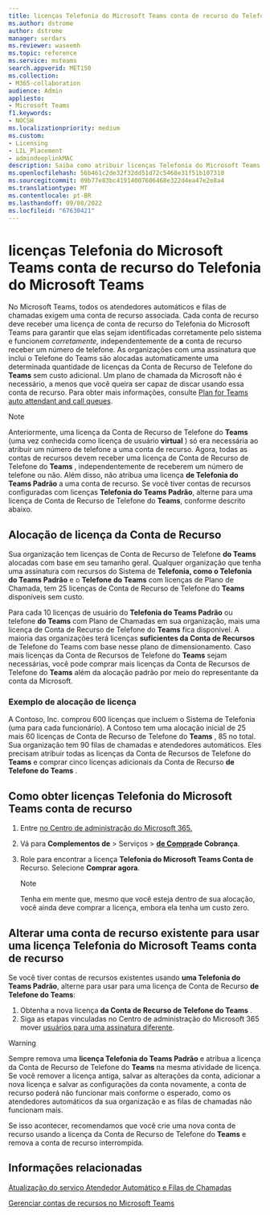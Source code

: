 ```yaml
---
title: licenças Telefonia do Microsoft Teams conta de recurso do Telefonia do Microsoft Teams
ms.author: dstrome
author: dstrome
manager: serdars
ms.reviewer: waseemh
ms.topic: reference
ms.service: msteams
search.appverid: MET150
ms.collection:
- M365-collaboration
audience: Admin
appliesto:
- Microsoft Teams
f1.keywords:
- NOCSH
ms.localizationpriority: medium
ms.custom:
- Licensing
- LIL_Placement
- admindeeplinkMAC
description: Saiba como atribuir licenças Telefonia do Microsoft Teams Conta de Recurso a contas de recursos para atendedores automáticos e filas de chamadas em sua organização.
ms.openlocfilehash: 56b461c2de32f32dd51d72c5468e31f51b107310
ms.sourcegitcommit: 09b77e83bc41914007606468e322d4ea47e2e8a4
ms.translationtype: MT
ms.contentlocale: pt-BR
ms.lasthandoff: 09/08/2022
ms.locfileid: "67630421"
---
```

# <a name="microsoft-teams-phone-resource-account-licenses"></a>licenças Telefonia do Microsoft Teams conta de recurso do Telefonia do Microsoft Teams

No Microsoft Teams, todos os atendedores automáticos e filas de chamadas exigem uma conta de recurso associada. Cada conta de recurso deve receber uma licença de conta de recurso do Telefonia do Microsoft Teams para garantir que elas sejam identificadas corretamente pelo sistema e funcionem *corretamente,* independentemente de **a** conta de recurso receber um número de telefone. As organizações com uma assinatura que inclui o Telefone do Teams são alocadas automaticamente uma determinada quantidade de licenças da Conta de Recurso de Telefone do **Teams** sem custo adicional.  Um plano de chamada da Microsoft não é necessário, a menos que você queira ser capaz de discar usando essa conta de recurso. Para obter mais informações, consulte [Plan for Teams auto attendant and call queues](../plan-auto-attendant-call-queue.md#prerequisites).

> [!NOTE]
> Anteriormente, uma licença da Conta de Recurso de Telefone do **Teams** (uma vez conhecida como licença de usuário **virtual** ) só era necessária ao atribuir um número de telefone a uma conta de recurso. Agora, todas as contas de recursos devem receber uma licença de Conta de Recurso de Telefone do **Teams** , independentemente de receberem um número de telefone ou não. Além disso, não atribua uma licença **de Telefonia do Teams Padrão** a uma conta de recurso. Se você tiver contas de recursos configuradas com licenças **Telefonia do Teams Padrão**, alterne para uma licença de Conta de Recurso de Telefone do **Teams**, conforme descrito abaixo.
 

## <a name="resource-account-license-allocation"></a>Alocação de licença da Conta de Recurso

Sua organização tem licenças de Conta de Recurso de Telefone **do Teams** alocadas com base em seu tamanho geral. Qualquer organização que tenha uma assinatura com recursos do Sistema de **Telefonia, como o Telefonia do Teams Padrão** e o **Telefone do Teams** com licenças de Plano de Chamada, tem 25 licenças de Conta de Recurso de Telefone do **Teams** disponíveis sem custo. 

Para cada 10 licenças de usuário do **Telefonia do Teams Padrão** ou telefone **do Teams** com Plano de Chamadas em sua organização, mais uma licença de Conta de Recurso de Telefone do **Teams** fica disponível.  A maioria das organizações terá licenças **suficientes da Conta de Recursos** de Telefone do Teams com base nesse plano de dimensionamento. Caso mais licenças da Conta de Recursos de Telefone do **Teams** sejam necessárias, você pode comprar mais licenças da Conta de Recursos de Telefone do **Teams** além da alocação padrão por meio do representante da conta da Microsoft.

### <a name="license-allocation-example"></a>Exemplo de alocação de licença

A Contoso, Inc. comprou 600 licenças que incluem o Sistema de Telefonia (uma para cada funcionário). A Contoso tem uma alocação inicial de 25 mais 60 licenças de Conta de Recurso de Telefone do **Teams** , 85 no total. Sua organização tem 90 filas de chamadas e atendedores automáticos. Eles precisam atribuir todas as licenças da Conta de Recursos de Telefone do **Teams** e comprar cinco licenças adicionais da Conta de Recurso **de Telefone do Teams** . 

## <a name="how-to-obtain-microsoft-teams-phone-resource-account-licenses"></a>Como obter licenças Telefonia do Microsoft Teams conta de recurso

1. Entre [no Centro de administração do Microsoft 365.](https://go.microsoft.com/fwlink/p/?linkid=2024339)
2. Vá para **Complementos de** >  Serviços  > [**de Compra**](https://go.microsoft.com/fwlink/p/?linkid=868433)**de Cobrança**.
3. Role para encontrar a licença **Telefonia do Microsoft Teams Conta de** Recurso. Selecione **Comprar agora**.

   > [!NOTE]
   > Tenha em mente que, mesmo que você esteja dentro de sua alocação, você  ainda deve comprar a licença, embora ela tenha um custo zero.

## <a name="change-an-existing-resource-account-to-use-a-microsoft-teams-phone-resource-account-license"></a>Alterar uma conta de recurso existente para usar uma licença Telefonia do Microsoft Teams conta de recurso

Se você tiver contas de recursos existentes usando **uma Telefonia do Teams Padrão**, alterne para usar para uma licença de Conta de Recurso **de Telefone do Teams**:

1. Obtenha a nova licença **da Conta de Recurso de Telefone do Teams** .
2. Siga as etapas vinculadas no Centro de administração do Microsoft 365 mover [usuários para uma assinatura diferente](/microsoft-365/admin/manage/assign-licenses-to-users#move-users-to-a-different-subscription).

> [!WARNING]
> Sempre remova uma **licença Telefonia do Teams Padrão** e atribua a licença da Conta de Recurso de Telefone do **Teams** na mesma atividade de licença. Se você remover a licença antiga, salvar as alterações da conta, adicionar a nova licença e salvar as configurações da conta novamente, a conta de recurso poderá não funcionar mais conforme o esperado, como os atendedores automáticos da sua organização e as filas de chamadas não funcionam mais.
>
> Se isso acontecer, recomendamos que você crie uma nova conta de recurso usando a licença da Conta de Recurso de Telefone do **Teams** e remova a conta de recurso interrompida.

## <a name="related-information"></a>Informações relacionadas

[Atualização do serviço Atendedor Automático e Filas de Chamadas](https://techcommunity.microsoft.com/t5/Microsoft-Teams-Blog/Auto-Attendant-and-Call-Queues-Service-Update/ba-p/564521)

[Gerenciar contas de recursos no Microsoft Teams](../manage-resource-accounts.md)
